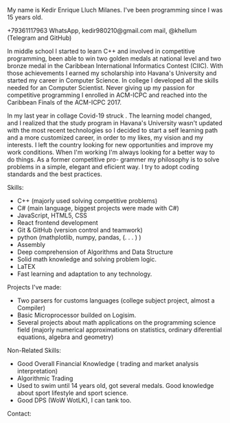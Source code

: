 <p>
  My name is Kedir Enrique Lluch Milanes. I've been programming since I was 15 years old.
</p>
<p>
  +79361117963 WhatsApp, kedir980210@gmail.com mail, @khellum (Telegram and GitHub)
 </p>
<p>
  In middle school I started to learn C++ and involved in competitive programming, been able to win
  two golden medals at national level and two bronze medal in the Caribbean International Informatics
  Contest (CIIC). With those achievements I earned my scholarship into Havana's University and started
  my career in Computer Science. In college I developed all the skills needed for an Computer Scientist.
  Never giving up my passion for competitive programming I enrolled in ACM-ICPC and reached into the
  Caribbean Finals of the ACM-ICPC 2017.
</p>
<p>
  In my last year in collage Covid-19 struck . The learning model changed, and I realized that the study
  program in Havana's University wasn't updated with the most recent technologies so I decided to start a
  self learning path and a more customized career, in order to my likes, my vision and my interests. I left
  the country looking for new opportunities and improve my work conditions.
  When I'm working I'm always looking for a better way to do things. As a former competitive pro-
  grammer my philosophy is to solve problems in a simple, elegant and eficient way. I try to adopt coding
standards and the best practices.
</p>

Skills:
<ul>
  <li>C++ (majorly used solving competitive problems)</li>
  <li>C# (main language, biggest projects were made with C#)</li>
  <li>JavaScript, HTML5, CSS</li>
  <li>React frontend development
  <li>Git & GitHub (version control and teamwork)</li>
  <li>python (mathplotlib, numpy, pandas, (. . . ) )</li>
  <li>Assembly</li>
  <li>Deep comprehension of Algorithms and Data Structure</li>
  <li>Solid math knowledge and solving problem logic.</li>
  <li>LaTEX</li>
  <li>Fast learning and adaptation to any technology.</li>
</ul>

  Projects I've made:
<ul> 
  <li>Two parsers for customs languages (college subject project, almost a Compiler)</li>
  <li>Basic Microprocessor builded on Logisim.</li>
  <li>Several projects about math applications on the programming science field (majorly numerical
      approximations on statistics, ordinary diferential equations, algebra and geometry)</li>
</ul>
  Non-Related Skills:
<ul>
<li>Good Overall Financial Knowledge ( trading and market analysis interpretation)</li>
<li>Algorithmic Trading </li>
<li>Used to swim until 14 years old, got several medals. Good knowledge about sport lifestyle and
    sport science.</li>
<li>Good DPS (WoW WotLK), I can tank too.</li>
</ul>
 Contact:


